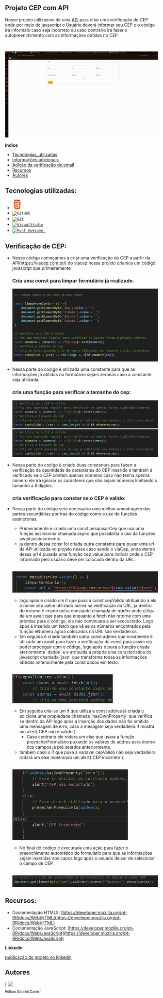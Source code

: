 ## Projeto CEP com API

Nesse projeto utilizamos de uma [API](https://viacep.com.br) para criar uma verificação de CEP onde por meio de javascript o Usuário deverá informar seu CEP e o código ira informalo caso seja incorreto ou caso contrario irá fazer o autopreenchimento com as informações obtidas no CEP.

<br>

![gif](img/cadastro.gif)


**índice**

* [Tecnologias_utilizadas](#tecnologias-utilizadas)
* [Informações adicionais](#Informações-adicionais)
* [Adição da verificação de email](#adição-da-verificação-de-email)
* [Recursos](#Recursos)
* [Autores](#autores)



## Tecnologias utilizadas:


* [<code><img height="32" src="https://raw.githubusercontent.com/github/explore/80688e429a7d4ef2fca1e82350fe8e3517d3494d/topics/html/html.png" alt="HTML5"/></code>](https://developer.mozilla.org/pt-BR/docs/Web/HTML)
* [<code><img height="32" src="https://static.vecteezy.com/system/resources/previews/027/127/560/original/javascript-logo-javascript-icon-transparent-free-png.png" alt="GitHub"/></code>](https://github.com/)
* [<code><img height="32" src="https://www.malwarebytes.com/wp-content/uploads/sites/2/2023/01/asset_upload_file97293_255583.jpg" alt="Git"/></code>](https://git-scm.com/)
* [<code><img height="32" src="https://img.shields.io/badge/VSCode-0078D4?style=for-the-badge&logo=visual%20studio%20code&logoColor=white" alt="VisualStudio"/></code>](https://code.visualstudio.com/)
* [<code><img height="32" src="https://img.shields.io/badge/GitHub-100000?style=for-the-badge&logo=github&logoColor=white" alt="Font Awesome "/></code>](https://fontawesome.com/versions)

## Verificação de CEP:

* Nesse código começamos a criar uma verificação de CEP a partir da API(https://viacep.com.br/) do viacep nesse projeto criamos um códigó javascript que primeiramente 

    ### Cria uma const para limpar formulário já realizado.
    
    ![limpar](img/1jv.png)

* Nessa parte do código é utilizada uma constante para que as informações já obtidas no formulário sejam zeradas caso a constante seja utilizada. 

    ### cria uma função para verificar o tamanho do cep:

     ![tamanho](img/tamanho.png)
     ![Tamanho](https://github.com/Fell1pe/form-CadEndereco/blob/main/img/tamanho.PNG)

* Nessa parte do codigo é criado duas constantes para fazerr a verificação da qauntidade de caractéries do CEP inserido e também é verificado se o CEP contem apenas números caso não tenha apenas número ele irá ignorar os caracteres que não sejam números limitando o tamanho a 8 digitos. 

    ### cria verificação para constar se o CEP é valido:

* Nessa parte do código sera necessário uma melhor amostragem das partes secundárias por tras do código como o uso de funções assincronas.

    * Primeiramente é criado uma const pesquisarCep que usa uma função assincrona chamada async que possibilita o uso da funções await posteiormente.
    * ja dentro dessa const foi criada outra constante para puxar uma url da API utilizada no projeto nesse caso sendo o viaCep, onde dentro dessa url é puxada uma função cep.value para indicar onde o CEP informado pelo usúario deve ser colocado dentro da URL.
    <br>

    ![validação](img/1prtvalida.png)

    * logo após é criado um if que puxa a const cepValido atribuindo a ela o nome cep.value utilizado acima na verificação da URL, ja dentro do mesmo é criado outra constante chamada de *dados* onde utiliza de um await que para que enquanto a fetch não retorne com uma promise para o códiigo, ele não continuara a ser execuctado. Logo após é inserido um fetch que vê se os números encontrados pela função eNumero agora colocados na URL são verdadeiros.
    * Em seguida é criado também outra const addres que novamente é utlizado um await para fazer a verificação da const para assim ela poder proceguir com o código, logo após é puxa a função criada ateriormente ´dados´ e e atribuida a própria uma caracteristica do javascript chamada ´json´ que transforma todas as informações obtidas anteriormente pela const.dados em texto.
    <br>

    ![validação](img/2prtvalida.png)

    * Em seguida cria-se um if que utiliza a const addres já criada e adiciona uma propiedade chamada ´hasOwnProperty´ que verifica se dentro da API logo após a inserção dos dados não foi omitido uma mensagem de erro, caso a mesagem seja verdadeira if mostra um alert(´CEP não é valido´).
        * Caso contrario ele rodara um else que usara a função preencherFormulário puxando os valores de addres para dentro dos campos já pré setados anteriormente.
    * também caso o if que puxa a variavel cepValido não seja verdadeira rodará um else mostrando um alert(´CEP incorreto´).
    <br>

    ![validação](img/3prtvalida.png)

    * No final do código é executada uma ação para fazer o preenchimento automático do formulário para que as informações sejam inseridas nos capos logo após o usuário deixar de selecionar o campo de CEP.

    <br>

    ![validação](img/4prtvalida.png)


## Recursos:

* Documentação HTML5: [https://developer.mozilla.org/pt-BR/docs/Web/HTML](https://developer.mozilla.org/pt-BR/docs/Web/HTML)
* Documentação JavaScript: [https://developer.mozilla.org/pt-BR/docs/Web/JavaScript](https://developer.mozilla.org/pt-BR/docs/Web/JavaScript)

**Linkedin**

[publicação do projeto no linkedin]()

## Autores
| [<img loading="lazy" src="https://avatars.githubusercontent.com/u/140712280?v=4" width=115><br><sub>Fellipe Gabriel Zanin</sub>](https://github.com/Fell1pe) |